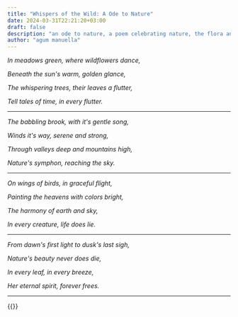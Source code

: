```yaml
---
title: "Whispers of the Wild: A Ode to Nature"
date: 2024-03-31T22:21:20+03:00
draft: false
description: "an ode to nature, a poem celebrating nature, the flora and fauna - by agum manuella for her website poetry whispersofverses.com"
author: "agum manuella"
---
```



*In meadows green, where wildflowers*
*dance,*

*Beneath the sun's warm, golden glance,*

*The whispering trees, their leaves a flutter,*

*Tell tales of time, in every flutter.*

___

*The babbling brook, with it's gentle song,*

*Winds it's way, serene and strong,*

*Through valleys deep and mountains high,*

*Nature's symphon, reaching the sky.*

___

*On wings of birds, in graceful flight,*

*Painting the heavens with colors bright,*

*The harmony of earth and sky,*

*In every creature, life does lie.*

___

*From dawn's first light to dusk's last sigh,*

*Nature's beauty never does die,*

*In every leaf, in every breeze,*

*Her eternal spirit, forever frees.*

___

{{<mini-toc>}}
